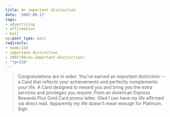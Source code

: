 ```yaml
---
title: An important distinction
date: '2007-09-17'
tags:
- advertising
- affirmation
- mail
wp:post_type: post
redirects:
- node/154
- important-distinction
- 2007/09/an-important-distinction/
- "?p=154"
---
```


> Congratulations are in order. You've earned an important distinction -- a Card that reflects your achievements and perfectly complements your life. A Card designed to reward you and bring you the extra services and privileges you require.
From an American Express Rewards Plus Gold Card promo letter. Glad I can have my life affirmed via direct mail. Apparently my life doesn't mean enough for Platinum. Sigh.
